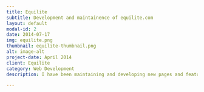 ```yaml
---
title: Equilite
subtitle: Development and maintainence of equilite.com
layout: default
modal-id: 2
date: 2014-07-17
img: equilite.png
thumbnail: equilite-thumbnail.png
alt: image-alt
project-date: April 2014
client: Equilite
category: Web Development
description: I have been maintaining and developing new pages and features for arenus.com for almost and year now and have provided excellent service in estimated time.

---
```

